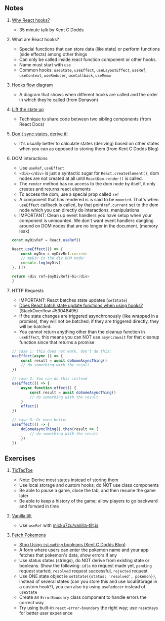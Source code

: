 ## Notes

1.  [Why React hooks?](https://www.youtube.com/watch?v=zWsZcBiwgVE&list=PLV5CVI1eNcJgNqzNwcs4UKrlJdhfDjshf)

    -   35 minute talk by Kent C Dodds

2.  What are React hooks?

    -   Special functions that can store data (like state) or perform functions (side effects) among other things
    -   Can only be called inside react function component or other hooks.
    -   Name must start with `use`
    -   Common hooks: `useState`, `useEffect`, `useLayoutEffect`, `useRef`, `useContext`, `useReducer`, `useCallback`, `useMemo`

3.  [Hooks flow diagram](https://github.com/donavon/hook-flow)

    -   A diagram that shows when different hooks are called and the order in which they’re called (from Donavon)

4.  [Lift the state up](https://reactjs.org/docs/lifting-state-up.html)

    -   Technique to share code between two sibling components (from React Docs)

5.  [Don't sync states, derive it!](https://kentcdodds.com/blog/dont-sync-state-derive-it)

    -   It's usually better to calculate states (deriving) based on other states when you can as opposed to storing them (from Kent C Dodds Blog)

6.  DOM interactions

    -   Use `useRef`, `useEffect`
    -   `<div></div>` is just a syntactic sugar for `React.createElement()`, dom nodes are not created at all until `ReactDom.render()` is called.
    -   The `render` method has no access to the dom node by itself, it only creates and returns react elements
    -   To access the dom, use a special prop called `ref`
    -   A component that has rendered is is said to be `mounted`. That's when `useEffect` callback is called, by that point`ref.current` set to the dom node which you can directly do interactions, manipulations
    -   IMPORTANT: Clean up event handlers you have setup when your component is unmounted. We don't want
        event handlers dangling around on DOM nodes that are no longer in the document. (memory leak)

    ```js
    const myDivRef = React.useRef()

    React.useEffect(() => {
        const myDiv = myDivRef.current
        // myDiv is the div DOM node!
        console.log(myDiv)
    }, [])

    return <div ref={myDivRef}>hi</div>
    }
    ```

7.  HTTP Requests

    -   IMPORTANT: React batches state updates (`setState`)
    -   [Does React batch state update functions when using hooks?](https://stackoverflow.com/questions/53048495/does-react-batch-state-update-functions-when-using-hooks) (StackOverflow #53048495)
    -   If the state changes are triggered asynchronously (like wrapped in a promise), they will not be batched; if they are triggered directly, they will be batched.
    -   You cannot return anything other than the cleanup function in `useEffect`, this means you can NOT use `async/await` for that cleanup function since that returns a promise

    ```js
    // case 1: this does not work, don't do this:
    useEffect(async () => {
        const result = await doSomeAsyncThing()
        // do something with the result
    })

    // case 2: You can do this instead
    useEffect(() => {
        async function effect() {
            const result = await doSomeAsyncThing()
            // do something with the result
        }
        effect()
    })

    // case 3: Or even better
    useEffect(() => {
        doSomeAsyncThing().then(result => {
            // do something with the result
        })
    })
    ```

## Exercises

1. [TicTacToe](https://react-hooks.netlify.app/4)

    - Note: Derive most states instead of storing them
    - Use local storage and custom hooks; do NOT use class components
    - Be able to pause a game, close the tab, and then resume the game later
    - Be able to keep a history of the game; allow players to go backward and forward in time

2. [Vanilla tilt](https://react-hooks.netlify.app/5)

    - Use `useRef` with [micku7zu/vanilla-tilt.js](https://micku7zu.github.io/vanilla-tilt.js/)

3. [Fetch Pokemons ](https://react-hooks.netlify.app/6)
    - [Stop Using `isLoading` booleans (Kent C Dodds Blog)](https://kentcdodds.com/blog/stop-using-isloading-booleans)
    - A form where users can enter the pokemon name and your app fetches that pokemon's data; show errors if any
    - Use status states (strings), do NOT derive from existing state or booleans. Show the following: `idle` no request made yet, `pending` request started, `resolved` request successful, `rejected` request
    - Use ONE state object ie `setState({status: 'resolved', pokemon})`, instead of several states (can you store this and use localStorage in a custom hook?), you can also try using `useReducer` instead of `useState`
    - Create an `ErrorBoundary` class component to handle errors the correct way.
    - Try using built-in `react-error-boundary` the right way; use `resetKeys` for better user experience
